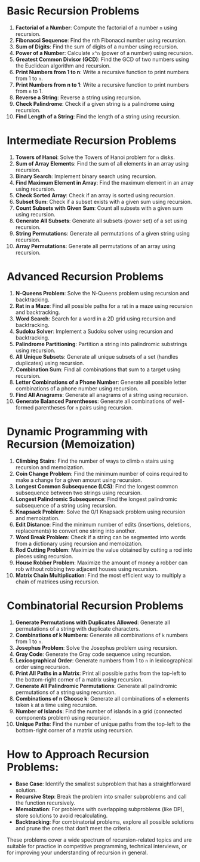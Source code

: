 # Basic Recursion Problems
1. **Factorial of a Number**: Compute the factorial of a number `n` using recursion.
2. **Fibonacci Sequence**: Find the nth Fibonacci number using recursion.
3. **Sum of Digits**: Find the sum of digits of a number using recursion.
4. **Power of a Number**: Calculate `x^n` (power of a number) using recursion.
5. **Greatest Common Divisor (GCD)**: Find the GCD of two numbers using the Euclidean algorithm and recursion.
6. **Print Numbers from 1 to n**: Write a recursive function to print numbers from 1 to `n`.
7. **Print Numbers from n to 1**: Write a recursive function to print numbers from `n` to 1.
8. **Reverse a String**: Reverse a string using recursion.
9. **Check Palindrome**: Check if a given string is a palindrome using recursion.
10. **Find Length of a String**: Find the length of a string using recursion.

# Intermediate Recursion Problems
1. **Towers of Hanoi**: Solve the Towers of Hanoi problem for `n` disks.
2. **Sum of Array Elements**: Find the sum of all elements in an array using recursion.
3. **Binary Search**: Implement binary search using recursion.
4. **Find Maximum Element in Array**: Find the maximum element in an array using recursion.
5. **Check Sorted Array**: Check if an array is sorted using recursion.
6. **Subset Sum**: Check if a subset exists with a given sum using recursion.
7. **Count Subsets with Given Sum**: Count all subsets with a given sum using recursion.
8. **Generate All Subsets**: Generate all subsets (power set) of a set using recursion.
9. **String Permutations**: Generate all permutations of a given string using recursion.
10. **Array Permutations**: Generate all permutations of an array using recursion.

# Advanced Recursion Problems
1. **N-Queens Problem**: Solve the N-Queens problem using recursion and backtracking.
2. **Rat in a Maze**: Find all possible paths for a rat in a maze using recursion and backtracking.
3. **Word Search**: Search for a word in a 2D grid using recursion and backtracking.
4. **Sudoku Solver**: Implement a Sudoku solver using recursion and backtracking.
5. **Palindrome Partitioning**: Partition a string into palindromic substrings using recursion.
6. **All Unique Subsets**: Generate all unique subsets of a set (handles duplicates) using recursion.
7. **Combination Sum**: Find all combinations that sum to a target using recursion.
8. **Letter Combinations of a Phone Number**: Generate all possible letter combinations of a phone number using recursion.
9. **Find All Anagrams**: Generate all anagrams of a string using recursion.
10. **Generate Balanced Parentheses**: Generate all combinations of well-formed parentheses for `n` pairs using recursion.

# Dynamic Programming with Recursion (Memoization)
1. **Climbing Stairs**: Find the number of ways to climb `n` stairs using recursion and memoization.
2. **Coin Change Problem**: Find the minimum number of coins required to make a change for a given amount using recursion.
3. **Longest Common Subsequence (LCS)**: Find the longest common subsequence between two strings using recursion.
4. **Longest Palindromic Subsequence**: Find the longest palindromic subsequence of a string using recursion.
5. **Knapsack Problem**: Solve the 0/1 Knapsack problem using recursion and memoization.
6. **Edit Distance**: Find the minimum number of edits (insertions, deletions, replacements) to convert one string into another.
7. **Word Break Problem**: Check if a string can be segmented into words from a dictionary using recursion and memoization.
8. **Rod Cutting Problem**: Maximize the value obtained by cutting a rod into pieces using recursion.
9. **House Robber Problem**: Maximize the amount of money a robber can rob without robbing two adjacent houses using recursion.
10. **Matrix Chain Multiplication**: Find the most efficient way to multiply a chain of matrices using recursion.

# Combinatorial Recursion Problems
1. **Generate Permutations with Duplicates Allowed**: Generate all permutations of a string with duplicate characters.
2. **Combinations of k Numbers**: Generate all combinations of `k` numbers from 1 to `n`.
3. **Josephus Problem**: Solve the Josephus problem using recursion.
4. **Gray Code**: Generate the Gray code sequence using recursion.
5. **Lexicographical Order**: Generate numbers from 1 to `n` in lexicographical order using recursion.
6. **Print All Paths in a Matrix**: Print all possible paths from the top-left to the bottom-right corner of a matrix using recursion.
7. **Generate All Palindromic Permutations**: Generate all palindromic permutations of a string using recursion.
8. **Combinations of n Choose k**: Generate all combinations of `n` elements taken `k` at a time using recursion.
9. **Number of Islands**: Find the number of islands in a grid (connected components problem) using recursion.
10. **Unique Paths**: Find the number of unique paths from the top-left to the bottom-right corner of a matrix using recursion.

# How to Approach Recursion Problems:
- **Base Case**: Identify the smallest subproblem that has a straightforward solution.
- **Recursive Step**: Break the problem into smaller subproblems and call the function recursively.
- **Memoization**: For problems with overlapping subproblems (like DP), store solutions to avoid recalculating.
- **Backtracking**: For combinatorial problems, explore all possible solutions and prune the ones that don’t meet the criteria.

These problems cover a wide spectrum of recursion-related topics and are suitable for practice in competitive programming, technical interviews, or for improving your understanding of recursion in general.
